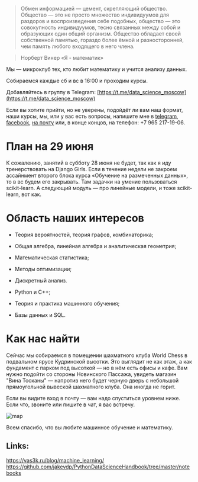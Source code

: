 > Обмен информацией — цемент, скрепляющий общество. Общество — это не просто множество индивидуумов для раздоров и воспроизведения себе подобных, общество — это совокупность индивидуумов, тесно связанных между собой и образующих один общий организм. Общество обладает своей собственной памятью, гораздо более ёмкой и разносторонней, чем память любого входящего в него члена.

> Норберт Винер «Я - математик»

Мы — микроклуб тех, кто любит математику и учится анализу данных. 

Собираемся каждые сб и вс в 16:00 и проходим курсы.

Добавляйтесь в группу в Telegram: [https://t.me/data_science_moscow](https://t.me/data_science_moscow)

Если вы хотите прийти, но не уверены, подойдёт ли вам наш формат, наши курсы, мы, или у вас есть вопросы, напишите мне в [telegram](https://t.me/llnkor), [facebook](http://facebook.com/izomeraza), [на почту](mailto:150m3raz4@gmail.com) или, в конце концов, на телефон: +7 965 217-19-06.

# План на 29 июня 
К сожалению, занятий в субботу 28 июня не будет, так как я иду тренерствовать на Django Girls. 
Если в течение недели не закроем ассайнмент второго блока курса «Обучение на размеченных данных», то в вс будем его закрывать. Там задачки на умение пользоваться scikit-learn. 
А следующий модуль — про линейные модели, и тоже scikit-learn, вот как.

# Область наших интересов

- Теория вероятностей, теория графов, комбинаторика; 
- Общая алгебра, линейная алгебра и аналитическая геометрия; 
- Математическая статистика;
- Методы оптимизации;
- Дискретный анализ.

- Python и C++;
- Теория и практика машинного обучения;
- Базы данных и SQL.

# Как нас найти

Сейчас мы собираемся в помещении шахматного клуба World Chess в подвальном ярусе Кудринской высотки. Это выглядит не как этаж, а как фундамент с парком под высоткой — но в нём есть офисы и кафе. Вам нужно подойти со стороны Новинского Пассажа, увидеть магазин "Вина Тосканы" — напротив него будет черную дверь с небольшой прямоугольной вывеской шахматного клуба. Она иногда не горит. 

Если вы видите вход в почту — вам надо спуститься уровнем ниже. Если что, звоните или пишите в чат, я вас встречу.

![map](https://scontent-arn2-1.xx.fbcdn.net/v/t1.0-9/25395734_1536830019746874_98581397229324447_n.jpg?_nc_cat=0&oh=685b7b5a5a966db1ceeb1eeb3c28cb18&oe=5BBD4395)

Всем спасибо, что вы любите машинное обучение и математику.

## Links:
https://vas3k.ru/blog/machine_learning/
https://github.com/jakevdp/PythonDataScienceHandbook/tree/master/notebooks 
